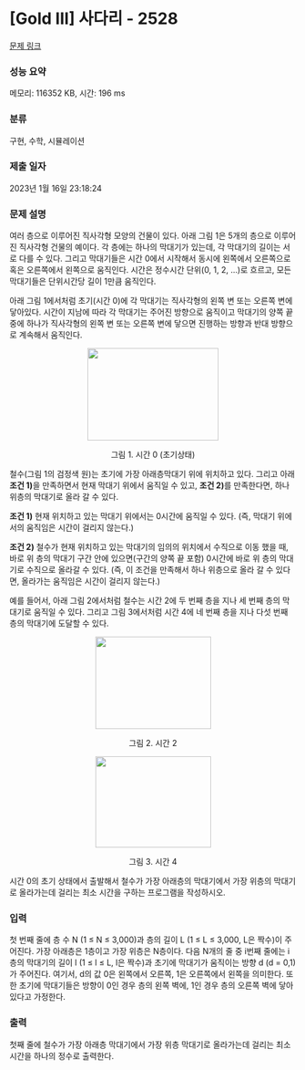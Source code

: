 # [Gold III] 사다리 - 2528 

[문제 링크](https://www.acmicpc.net/problem/2528) 

### 성능 요약

메모리: 116352 KB, 시간: 196 ms

### 분류

구현, 수학, 시뮬레이션

### 제출 일자

2023년 1월 16일 23:18:24

### 문제 설명

<p>여러 층으로 이루어진 직사각형 모양의 건물이 있다. 아래 그림 1은 5개의 층으로 이루어진 직사각형 건물의 예이다. 각 층에는 하나의 막대기가 있는데, 각 막대기의 길이는 서로 다를 수 있다. 그리고 막대기들은 시간 0에서 시작해서 동시에 왼쪽에서 오른쪽으로 혹은 오른쪽에서 왼쪽으로 움직인다. 시간은 정수시간 단위(0, 1, 2, ...)로 흐르고, 모든 막대기들은 단위시간당 길이 1만큼 움직인다. </p>

<p>아래 그림 1에서처럼 초기(시간 0)에 각 막대기는 직사각형의 왼쪽 변 또는 오른쪽 변에 닿아있다. 시간이 지남에 따라 각 막대기는 주어진 방향으로 움직이고 막대기의 양쪽 끝 중에 하나가 직사각형의 왼쪽 변 또는 오른쪽 변에 닿으면 진행하는 방향과 반대 방향으로 계속해서 움직인다. </p>

<p style="text-align: center;"><img alt="" src="https://upload.acmicpc.net/48ede751-92c8-4a2a-acfc-c79dc6160217/-/preview/" style="width: 230px; height: 162px;"></p>

<p style="text-align: center;">그림 1. 시간 0 (초기상태)</p>

<p>철수(그림 1의 검정색 원)는 초기에 가장 아래층막대기 위에 위치하고 있다. 그리고 아래<strong> 조건 1)</strong>을 만족하면서 현재 막대기 위에서 움직일 수 있고, <strong>조건 2)</strong>를 만족한다면, 하나 위층의 막대기로 올라 갈 수 있다. </p>

<p><strong>조건 1)</strong> 현재 위치하고 있는 막대기 위에서는 0시간에 움직일 수 있다. (즉, 막대기 위에서의 움직임은 시간이 걸리지 않는다.)</p>

<p><strong>조건 2)</strong> 철수가 현재 위치하고 있는 막대기의 임의의 위치에서 수직으로 이동 했을 때, 바로 위 층의 막대기 구간 안에 있으면(구간의 양쪽 끝 포함) 0시간에 바로 위 층의 막대기로 수직으로 올라갈 수 있다. (즉, 이 조건을 만족해서 하나 위층으로 올라 갈 수 있다면, 올라가는 움직임은 시간이 걸리지 않는다.)</p>

<p>예를 들어서, 아래 그림 2에서처럼 철수는 시간 2에 두 번째 층을 지나 세 번째 층의 막대기로 움직일 수 있다. 그리고 그림 3에서처럼 시간 4에 네 번째 층을 지나 다섯 번째 층의 막대기에 도달할 수 있다. </p>

<p style="text-align: center;"><img alt="" src="https://upload.acmicpc.net/d8cbf23a-14e6-433e-bef1-2252f62b46d6/-/preview/" style="width: 203px; height: 162px;"></p>

<p style="text-align: center;">그림 2. 시간 2</p>

<p style="text-align: center;"><img alt="" src="https://upload.acmicpc.net/48f599dd-fa5b-40ea-8199-f9451509f4de/-/preview/" style="width: 203px; height: 160px;"></p>

<p style="text-align: center;">그림 3. 시간 4</p>

<p>시간 0의 초기 상태에서 출발해서 철수가 가장 아래층의 막대기에서 가장 위층의 막대기로 올라가는데 걸리는 최소 시간을 구하는 프로그램을 작성하시오.</p>

### 입력 

 <p>첫 번째 줄에 층 수 N (1 ≤ N ≤ 3,000)과 층의 길이 L (1 ≤ L ≤ 3,000, L은 짝수)이 주어진다. 가장 아래층은 1층이고 가장 위층은 N층이다. 다음 N개의 줄 중 i번째 줄에는 i층의 막대기의 길이 l (1 ≤ l ≤ L, l은 짝수)과 초기에 막대기가 움직이는 방향 d (d = 0,1)가 주어진다. 여기서, d의 값 0은 왼쪽에서 오른쪽, 1은 오른쪽에서 왼쪽을 의미한다. 또한 초기에 막대기들은 방향이 0인 경우 층의 왼쪽 벽에, 1인 경우 층의 오른쪽 벽에 닿아 있다고 가정한다.</p>

### 출력 

 <p>첫째 줄에 철수가 가장 아래층 막대기에서 가장 위층 막대기로 올라가는데 걸리는 최소 시간을 하나의 정수로 출력한다.</p>

